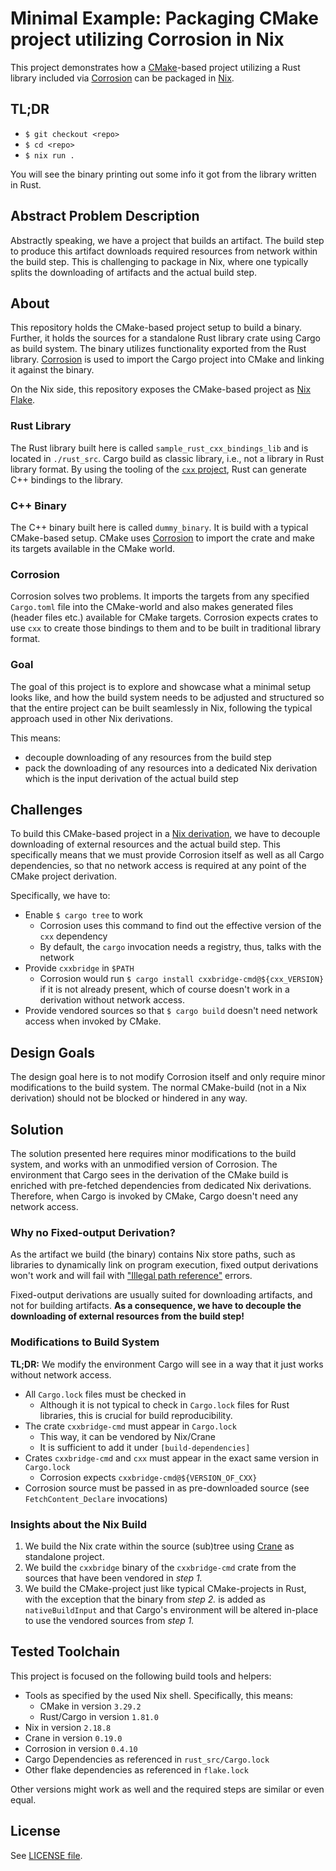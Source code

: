# Minimal Example: Packaging CMake project utilizing Corrosion in Nix

This project demonstrates how a [CMake](https://cmake.org/)-based project
utilizing a Rust library included via
[Corrosion](https://github.com/corrosion-rs/corrosion) can be packaged in
[Nix](https://nixos.org/).

## TL;DR

- `$ git checkout <repo>`
- `$ cd <repo>`
- `$ nix run .`

You will see the binary printing out some info it got from the library written
in Rust.

## Abstract Problem Description

Abstractly speaking, we have a project that builds an artifact. The build step
to produce this artifact downloads required resources from network within the
build step. This is challenging to package in Nix, where one typically splits
the downloading of artifacts and the actual build step.

## About

This repository holds the CMake-based project setup to build a binary. Further,
it holds the sources for a standalone Rust library crate using Cargo as build
system. The binary utilizes functionality exported from the Rust library.
[Corrosion](https://github.com/corrosion-rs/corrosion) is used to import the
Cargo project into CMake and linking it against the binary.

On the Nix side, this repository exposes the CMake-based project as
[Nix Flake](https://nixos.wiki/wiki/Flakes).

### Rust Library

The Rust library built here is called `sample_rust_cxx_bindings_lib` and is
located in `./rust_src`. Cargo build as classic library, i.e., not a library
in Rust library format. By using the tooling of the
[`cxx` project](https://cxx.rs/), Rust can generate C++ bindings to the library.

### C++ Binary

The C++ binary built here is called `dummy_binary`. It is build with a typical
CMake-based setup. CMake uses [Corrosion](https://github.com/corrosion-rs/corrosion)
to import the crate and make its targets available in the CMake world.

### Corrosion

Corrosion solves two problems. It imports the targets from any specified
`Cargo.toml` file into the CMake-world and also makes generated files (header
files etc.) available for CMake targets. Corrosion expects crates to use `cxx`
to create those bindings to them and to be built in traditional library format.

### Goal

The goal of this project is to explore and showcase what a minimal setup looks
like, and how the build system needs to be adjusted and structured so that the
entire project can be built seamlessly in Nix, following the typical approach
used in other Nix derivations.

This means:
- decouple downloading of any resources from the build step
- pack the downloading of any resources into a dedicated Nix derivation
  which is the input derivation of the actual build step

## Challenges

To build this CMake-based project in a [Nix derivation](https://nixos.org/), we
have to decouple downloading of external resources and the actual build step.
This specifically means that we must provide Corrosion itself as well as all
Cargo dependencies, so that no network access is required at any point of the
CMake project derivation.

Specifically, we have to:

- Enable `$ cargo tree` to work
  - Corrosion uses this command to find out the effective version of the `cxx`
    dependency
  - By default, the `cargo` invocation needs a registry, thus, talks with the
    network
- Provide `cxxbridge` in `$PATH`
  - Corrosion would run `$ cargo install cxxbridge-cmd@${cxx_VERSION}` if it
    is not already present, which of course doesn't work in a derivation without
    network access.
- Provide vendored sources so that `$ cargo build` doesn't need network access
  when invoked by CMake.

## Design Goals

The design goal here is to not modify Corrosion itself and only require minor
modifications to the build system. The normal CMake-build (not in a Nix
derivation) should not be blocked or hindered in any way.

## Solution

The solution presented here requires minor modifications to the build system,
and works with an unmodified version of Corrosion. The environment that Cargo
sees in the derivation of the CMake build is enriched with pre-fetched
dependencies from dedicated Nix derivations. Therefore, when Cargo is invoked by
CMake, Cargo doesn't need any network access.

### Why no Fixed-output Derivation?

As the artifact we build (the binary) contains Nix store paths, such as
libraries to dynamically link on program execution, fixed output derivations
won't work and will fail with
["Illegal path reference"](https://github.com/NixOS/nix/blob/7c506432abab84d79744f4454aa20fe0a458e0fb/src/libstore/build/local-derivation-goal.cc#L2573)
errors.

Fixed-output derivations are usually suited for downloading artifacts, and not
for building artifacts. **As a consequence, we have to decouple the downloading
of external resources from the build step!**

### Modifications to Build System

**TL;DR:** We modify the environment Cargo will see in a way that it just works
without network access.

- All `Cargo.lock` files must be checked in
  - Although it is not typical to check in `Cargo.lock` files for Rust
    libraries, this is crucial for build reproducibility.
- The crate `cxxbridge-cmd` must appear in `Cargo.lock`
  - This way, it can be vendored by Nix/Crane
  - It is sufficient to add it under `[build-dependencies]`
- Crates `cxxbridge-cmd` and `cxx` must appear in the exact same version in
  `Cargo.lock`
  - Corrosion expects `cxxbridge-cmd@${VERSION_OF_CXX}`
- Corrosion source must be passed in as pre-downloaded source (see
  `FetchContent_Declare` invocations)

### Insights about the Nix Build

1. We build the Nix crate within the source (sub)tree using [Crane](https://crane.dev)
   as standalone project.
2. We build the `cxxbridge` binary of the `cxxbridge-cmd` crate from the sources
   that have been vendored in *step 1.*
3. We build the CMake-project just like typical CMake-projects in Rust, with
   the exception that the binary from *step 2.* is added as `nativeBuildInput`
   and that Cargo's environment will be altered in-place to use the vendored
   sources from *step 1.*

## Tested Toolchain

This project is focused on the following build tools and helpers:

- Tools as specified by the used Nix shell. Specifically, this means:
  - CMake in version `3.29.2`
  - Rust/Cargo in version `1.81.0`
- Nix in version `2.18.8`
- Crane in version `0.19.0`
- Corrosion in version `0.4.10`
- Cargo Dependencies as referenced in `rust_src/Cargo.lock`
- Other flake dependencies as referenced in `flake.lock`

Other versions might work as well and the required steps are similar or even
equal.

## License

See [LICENSE file](./LICENSE).
